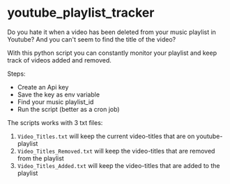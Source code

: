 # youtube_playlist_tracker

Do you hate it when a video has been deleted from your music playlist in Youtube?
And you can't seem to find the title of the video? 

With this python script you can constantly monitor your playlist and keep track of videos added and removed.

Steps:
* Create an Api key
* Save the key as env variable
* Find your music playlist_id
* Run the script (better as a cron job)

The scripts works with 3 txt files:
1. `Video_Titles.txt` will keep the current video-titles that are on youtube-playlist
2. `Video_Titles_Removed.txt` will keep the video-titles that are removed from the playlist
3. `Video_Titles_Added.txt` will keep the video-titles that are added to the playlist
